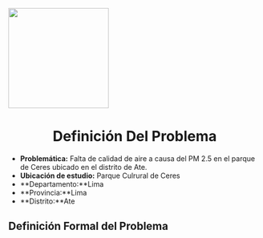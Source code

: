 <p align="left">
<img src="https://semanadelcannabis.cayetano.edu.pe/assets/img/logo-upch.png" width="200">
 <h1 align="center">Definición Del Problema</h1>
</p>

- **Problemática:** Falta de calidad de aire a causa del PM 2.5 en el parque de Ceres ubicado en el distrito de Ate.
- **Ubicación de estudio:** Parque Culrural de Ceres
- **Departamento:**Lima
- **Provincia:**Lima
- **Distrito:**Ate

## Definición Formal del Problema
